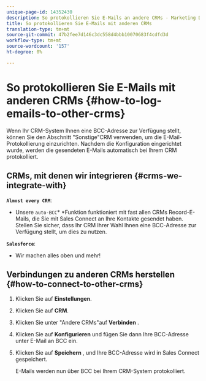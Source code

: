 ```yaml
---
unique-page-id: 14352430
description: So protokollieren Sie E-Mails an andere CRMs - Marketing Docs - Produktdokumentation
title: So protokollieren Sie E-Mails mit anderen CRMs
translation-type: tm+mt
source-git-commit: 47b2fee7d146c3dc558d4bbb10070683f4cdfd3d
workflow-type: tm+mt
source-wordcount: '157'
ht-degree: 0%

---
```



# So protokollieren Sie E-Mails mit anderen CRMs {#how-to-log-emails-to-other-crms}

Wenn Ihr CRM-System Ihnen eine BCC-Adresse zur Verfügung stellt, können Sie den Abschnitt &quot;Sonstige&quot;CRM verwenden, um die E-Mail-Protokollierung einzurichten. Nachdem die Konfiguration eingerichtet wurde, werden die gesendeten E-Mails automatisch bei Ihrem CRM protokolliert.

## CRMs, mit denen wir integrieren {#crms-we-integrate-with}

**`Almost every CRM`**:

* Unsere `auto-BCC`* *Funktion funktioniert mit fast allen CRMs Record-E-Mails, die Sie mit Sales Connect an Ihre Kontakte gesendet haben. Stellen Sie sicher, dass Ihr CRM Ihrer Wahl Ihnen eine BCC-Adresse zur Verfügung stellt, um dies zu nutzen.

**`Salesforce`**:

* Wir machen alles oben und mehr!

## Verbindungen zu anderen CRMs herstellen {#how-to-connect-to-other-crms}

1. Klicken Sie auf **Einstellungen**.
1. Klicken Sie auf **CRM**.
1. Klicken Sie unter &quot;Andere CRMs&quot;auf **Verbinden** .
1. Klicken Sie auf **Konfigurieren** und fügen Sie dann Ihre BCC-Adresse unter E-Mail an BCC ein.
1. Klicken Sie auf **Speichern** , und Ihre BCC-Adresse wird in Sales Connect gespeichert.

   E-Mails werden nun über BCC bei Ihrem CRM-System protokolliert.

